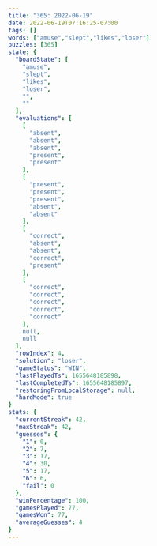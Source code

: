 ```yaml
---
title: "365: 2022-06-19"
date: 2022-06-19T07:16:25-07:00
tags: []
words: ["amuse","slept","likes","loser"]
puzzles: [365]
state: {
  "boardState": [
    "amuse",
    "slept",
    "likes",
    "loser",
    "",
    ""
  ],
  "evaluations": [
    [
      "absent",
      "absent",
      "absent",
      "present",
      "present"
    ],
    [
      "present",
      "present",
      "present",
      "absent",
      "absent"
    ],
    [
      "correct",
      "absent",
      "absent",
      "correct",
      "present"
    ],
    [
      "correct",
      "correct",
      "correct",
      "correct",
      "correct"
    ],
    null,
    null
  ],
  "rowIndex": 4,
  "solution": "loser",
  "gameStatus": "WIN",
  "lastPlayedTs": 1655648185898,
  "lastCompletedTs": 1655648185897,
  "restoringFromLocalStorage": null,
  "hardMode": true
}
stats: {
  "currentStreak": 42,
  "maxStreak": 42,
  "guesses": {
    "1": 0,
    "2": 7,
    "3": 17,
    "4": 30,
    "5": 17,
    "6": 6,
    "fail": 0
  },
  "winPercentage": 100,
  "gamesPlayed": 77,
  "gamesWon": 77,
  "averageGuesses": 4
}
---
```


<!-- more -->
